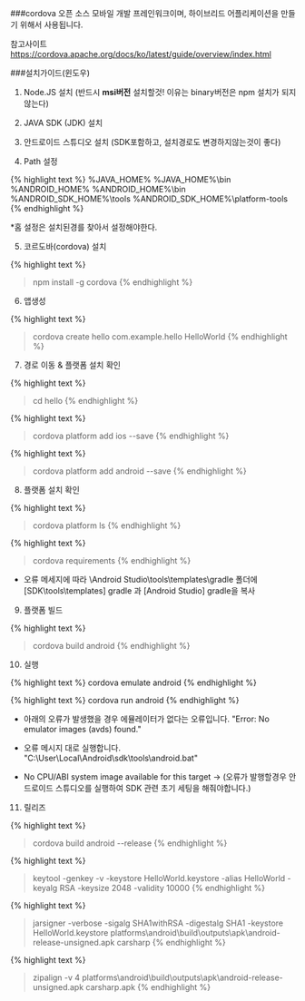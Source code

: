 ---
---


###cordova
오픈 소스 모바일 개발 프레인워크이며, 하이브리드 어플리케이션을 만들기 위해서 사용됩니다.

참고사이트
https://cordova.apache.org/docs/ko/latest/guide/overview/index.html


###설치가이드(윈도우)

1. Node.JS 설치 (반드시 **msi버전** 설치할것! 이유는 binary버전은 npm 설치가 되지 않는다)

2. JAVA SDK (JDK) 설치

3. 안드로이드 스튜디오 설치 (SDK포함하고, 설치경로도 변경하지않는것이 좋다)

4. Path 설정

{% highlight text %}
 %JAVA_HOME%
 %JAVA_HOME%\bin
 %ANDROID_HOME%
 %ANDROID_HOME%\bin
 %ANDROID_SDK_HOME%\tools
 %ANDROID_SDK_HOME%\platform-tools
{% endhighlight %}

 *홈 설정은 설치된경를 찾아서 설정해야한다.

5. 코르도바(cordova) 설치

{% highlight text %}
 > npm install -g cordova
{% endhighlight %}

6. 앱생성

{% highlight text %}
 > cordova create hello com.example.hello HelloWorld
{% endhighlight %}


7. 경로 이동 & 플랫폼 설치 확인

{% highlight text %}
 > cd hello
 {% endhighlight %}

{% highlight text %}
 > cordova platform add ios --save
 {% endhighlight %}

{% highlight text %}
 > cordova platform add android --save
{% endhighlight %}



8. 플랫폼 설치 확인

{% highlight text %}
 > cordova platform ls
{% endhighlight %}

{% highlight text %}
 > cordova requirements
{% endhighlight %}

* 오류 메세지에 따라 \Android Studio\tools\templates\gradle 폴더에[SDK\tools\templates] gradle 과 [Android Studio] gradle을 복사

9. 플랫폼 빌드

{% highlight text %}
 > cordova build android
{% endhighlight %}

10. 실행

{% highlight text %}
cordova emulate android
{% endhighlight %}

{% highlight text %}
cordova run android
{% endhighlight %}

* 아래의 오류가 발생했을 경우 에뮬레이터가 없다는 오류입니다.
   "Error: No emulator images (avds) found."

* 오류 메시지 대로 실행합니다. 
  "C:\User\Local\Android\sdk\tools\android.bat"
* No CPU/ABI system image available for this target ->
 (오류가 발행할경우 안드로이드 스튜디오를 실행하여 SDK 관련 초기 세팅을 해줘야합니다.)

11. 릴리즈

{% highlight text %}
> cordova build android --release
{% endhighlight %}

{% highlight text %}
> keytool -genkey -v -keystore HelloWorld.keystore -alias HelloWorld -keyalg RSA -keysize 2048 -validity 10000
{% endhighlight %}

{% highlight text %}
> jarsigner -verbose -sigalg SHA1withRSA -digestalg SHA1 -keystore HelloWorld.keystore platforms\android\build\outputs\apk\android-release-unsigned.apk carsharp
{% endhighlight %}

{% highlight text %}
> zipalign -v 4 platforms\android\build\outputs\apk\android-release-unsigned.apk carsharp.apk
{% endhighlight %}


